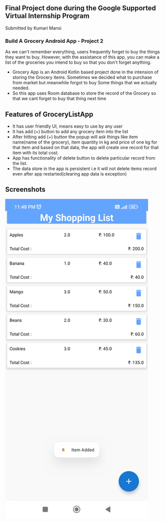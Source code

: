 ## Final Project done during the Google Supported Virtual Internship Program 
Submitted by Kumari Mansi
### Build A Grocery Android App - Project 2
As we can't remember everything, users frequently forget to buy the things they want to buy. However, with the assistance of this app, you can make a list of the groceries you intend to buy so that you don't forget anything.

- Grocery App is an Android Kotlin based project done in the intension of storing the Grocery items. Sometimes we decided what to purchase from market but meanwhile forgot to buy Some things that we actually needed.
- So this app uses Room database to store the record of the Grocery so that we cant forget to buy that thing next time

## Features of GroceryListApp

- It has user friendly UI, means easy to use by any user
- It has add (+) button to add any grocery item into the list
- After hitting add (+) button the popup will ask things like item name(name of the grocery), item quantity in kg and price of one kg for that item and based on that data, the app will create one record for that item with its total cost.
- App has functionality of delete button to delete particular record from the list.
- The data store in the app is persistent i.e it will not delete items record even after app restarted(clearing app data is exception)


## Screenshots

![Main Screenshot](https://github.com/smartinternz02/SPSGP-72825-Virtual-Internship---Android-Application-Development-Using-Kotlin/blob/main/App%20Screenshots/SS11.jpg)


